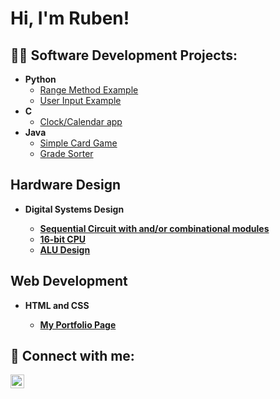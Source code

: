 <h1>Hi, I'm Ruben! </h1>

<h2>👨‍💻 Software Development Projects:</h2>

- <b>Python</b>
  - [Range Method Example](https://github.com/Ruben-F-Ramirez/range-method)
  - [User Input Example](https://github.com/Ruben-F-Ramirez/User-Input-Example)
- <b>C</b>
  - [Clock/Calendar app](https://github.com/Ruben-F-Ramirez/alarm-clock)
- <b>Java</b>
  - [Simple Card Game](https://github.com/Ruben-F-Ramirez/Java-card-game)
  - [Grade Sorter](https://github.com/Ruben-F-Ramirez/Java-Grade-Sorter)


<h2> Hardware Design </h2>

- <b> Digital Systems Design <b>
  - [Sequential Circuit with and/or combinational modules](https://github.com/Ruben-F-Ramirez/Seq_and_or)
  - [16-bit CPU](https://github.com/Ruben-F-Ramirez/CPU-Design)
  - [ALU Design](https://github.com/Ruben-F-Ramirez/ALU-Design)
<h2> Web Development </h2>

- <b> HTML and CSS <b>
  - [My Portfolio Page](https://github.com/Ruben-F-Ramirez/My-Portfolio)

<h2> 🤳 Connect with me:</h2>

<!--[<img align="left" alt="JoshMadakor | YouTube" width="22px" src="https://cdn.jsdelivr.net/npm/simple-icons@v3/icons/youtube.svg" />][youtube]
[<img align="left" alt="JoshMadakor | Twitter" width="22px" src="https://cdn.jsdelivr.net/npm/simple-icons@v3/icons/twitter.svg" />][twitter]
[<img align="left" alt="JoshMadakor | Instagram" width="22px" src="https://cdn.jsdelivr.net/npm/simple-icons@v3/icons/instagram.svg" />][instagram]

-->
[<img align="left" alt="JoshMadakor | LinkedIn" width="22px" src="https://cdn.jsdelivr.net/npm/simple-icons@v3/icons/linkedin.svg" />][linkedin]

<!--[twitter]: https://twitter.com/joshmadakor
[youtube]: https://www.youtube.com/c/joshmadakor
[instagram]: https://www.instagram.com/joshmadakor/ -->
[linkedin]: https://linkedin.com/in/ruben-french-ramirez

